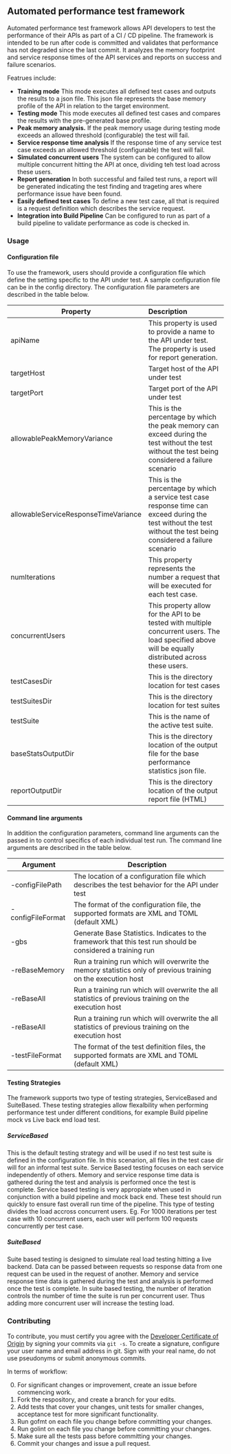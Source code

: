 ## Automated performance test framework

Automated performance test framework allows API developers to test the performance of their APIs as part of a CI / CD pipeline. The framework is intended to be run after code is committed and validates that performance has not 
degraded since the last commit. It analyzes the memory footprint and service response times of the API services and reports on success and failure scenarios. 

Featrues include:
* **Training mode** This mode executes all defined test cases and outputs the results to a json file. This json file represents the base memory profile of the API in relation to the target environment.
* **Testing mode** This mode executes all defined test cases and compares the results with the pre-generated base profile.
* **Peak memory analysis.** If the peak memory usage during testing mode exceeds an allowed threshold (configurable) the test will fail.
* **Service response time analysis** If the response time of any service test case exceeds an allowed threshold (configurable) the test will fail.
* **Simulated concurrent users** The system can be configured to allow multiple concurrent hitting the API at once, dividing teh test load across these users.
* **Report generation** In both successful and failed test runs, a report will be generated indicating the test finding and trageting ares where performance issue have been found.
* **Easily defined test cases** To define a new test case, all that is required is a request definition which describes the service request.
* **Integration into Build Pipeline** Can be configured to run as part of a build pipeline to validate performance as code is checked in. 


### Usage 
#### Configuration file
To use the framework, users should provide a configuration file which define the setting specific to the API under test. A sample configuration file can be in the config directory.
The configuration file parameters are described in the table below. 

| Property                             |                                                                                                                                                        Description |
|--------------------------------------|:-------------------------------------------------------------------------------------------------------------------------------------------------------------------|
| apiName                              | This property is used to provide a name to the API under test. The property is used for report generation.                                                         |
| targetHost                           | Target host of the API under test                                                                                                                                  |
| targetPort                           | Target port of the API under test                                                                                                                                  |
| allowablePeakMemoryVariance          | This is the percentage by which the peak memory can exceed during the test without the test without the test being considered a failure scenario                   |
| allowableServiceResponseTimeVariance | This is the percentage by which a service test case response time can exceed during the test without the test without the test being considered a failure scenario |
| numIterations                        | This property represents the number a request that will be executed for each test case.                                                                            |
| concurrentUsers                      | This property allow for the API to be tested with multiple concurrent users. The load specified above will be equally distributed across these users.              |
| testCasesDir                         | This is the directory location for test cases           
| testSuitesDir                        | This is the directory location for test suites
| testSuite                            | This is the name of the active test suite.
| baseStatsOutputDir                   | This is the directory location of the output file for the base performance statistics json file.                                                                   |
| reportOutputDir                      | This is the directory location of the output report file (HTML)                                                                                                    |

#### Command line arguments
In addition the configuration parameters, command line arguments can the passed in to control specifics of each individual test run. The command line arguments are described in the table below. 

| Argument          | Description                                                                                                   |
|-------------------|---------------------------------------------------------------------------------------------------------------|
| -configFilePath   | The location of a configuration file which describes the test behavior for the API under test                 |
| -configFileFormat | The format of the configuration file, the supported formats are XML and TOML (default XML)                    |
| -gbs              | Generate Base Statistics. Indicates to the framework that this test run should be considered a training run   |
| -reBaseMemory     | Run a training run which will overwrite the memory statistics only of previous training on the execution host |
| -reBaseAll        | Run a training run which will overwrite the all statistics of previous training on the execution host         |
| -reBaseAll        | Run a training run which will overwrite the all statistics of previous training on the execution host         |
| -testFileFormat   | The format of the test definition files, the supported formats are XML and TOML (default XML)                 |

#### Testing Strategies
The framework supports two type of testing strategies, ServiceBased and SuiteBased. These testing strategies allow flexalbility when performing performance 
test under different conditions, for example Build pipeline mock vs Live back end load test. 
##### ServiceBased
This is the default testing strategy and will be used if no test test suite is defined in the configuration file. In this scenarion, all files in the test case dir will 
for an informal test suite. Service Based testing focuses on each service  independently of others. Memory and service response time data is gathered during the test and analysis is performed once the test is complete. Service based testing is very 
appropiate when used in conjunction with a build pipeline and mock back end. These test should run quickly to ensure fast overall run time of the pipeline. This type of testing 
divides the load accross concurrent users. Eg. For 1000 iterations per test case with 10 concurrent users, each user will perform 100 requests concurrently per test case. 

##### SuiteBased
Suite based testing is designed to simulate real load testing hitting a live backend. Data can be passed between requests so response data from one request can be used 
in the request of another. Memory and service response time data is gathered during the test and analysis is performed once the test is complete.
In suite based testing, the number of iteration controls the number of time the suite is run per concurrent user. Thus adding more concurrent user will increase the 
testing load. 

### Contributing

To contribute, you must certify you agree with the [Developer Certificate of Origin](http://developercertificate.org/)
by signing your commits via `git -s`. To create a signature, configure your user name and email address in git.
Sign with your real name, do not use pseudonyms or submit anonymous commits.


In terms of workflow:

0. For significant changes or improvement, create an issue before commencing work.
1. Fork the respository, and create a branch for your edits.
2. Add tests that cover your changes, unit tests for smaller changes, acceptance test
for more significant functionality.
3. Run gofmt on each file you change before committing your changes.
4. Run golint on each file you change before committing your changes.
5. Make sure all the tests pass before committing your changes.
6. Commit your changes and issue a pull request.
